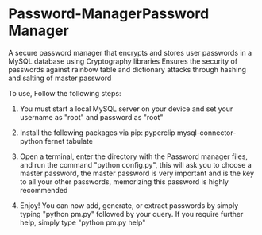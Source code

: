 # Password-ManagerPassword Manager
A secure password manager that encrypts and stores user passwords in a MySQL database using Cryptography libraries
Ensures the security of passwords against rainbow table and dictionary attacks through hashing and salting of master password

To use, Follow the following steps:

1) You must start a local MySQL server on your device and set your username as "root" and password as "root"

2) Install the following packages via pip:
    pyperclip
    mysql-connector-python
    fernet
    tabulate
 
 3) Open a terminal, enter the directory with the Password manager files, and run the command "python config.py", this will ask you to choose a master password,
    the master password is very important and is the key to all your other passwords, memorizing this password is highly recommended
    
 4) Enjoy! You can now add, generate, or extract passwords by simply typing "python pm.py" followed by your query. If you require further help, simply type "python pm.py     help"
